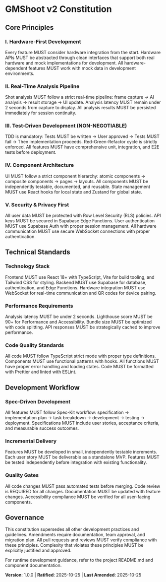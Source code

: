 <!--
Sync Impact Report:
Version change: N/A → 1.0.0 (initial constitution)
List of modified principles: N/A (new constitution)
Added sections: All sections (Core Principles, Technical Standards, Development Workflow, Governance)
Removed sections: N/A
Templates requiring updates: 
✅ .specify/templates/plan-template.md (Constitution Check section updated with GMShoot v2 specific gates)
✅ .specify/templates/spec-template.md (Added GMShoot v2 Constitution Compliance Requirements)
✅ .specify/templates/tasks-template.md (Updated task categorization to reflect constitution principles)
Follow-up TODOs: None
Validation completed: No remaining bracket tokens, version line matches report, dates in ISO format, principles are declarative and testable
-->

# GMShoot v2 Constitution

## Core Principles

### I. Hardware-First Development
Every feature MUST consider hardware integration from the start. Hardware APIs MUST be abstracted through clean interfaces that support both real hardware and mock implementations for development. All hardware-dependent features MUST work with mock data in development environments.

### II. Real-Time Analysis Pipeline
Shot analysis MUST follow a strict real-time pipeline: frame capture → AI analysis → result storage → UI update. Analysis latency MUST remain under 2 seconds from capture to display. All analysis results MUST be persisted immediately for session continuity.

### III. Test-Driven Development (NON-NEGOTIABLE)
TDD is mandatory: Tests MUST be written → User approved → Tests MUST fail → Then implementation proceeds. Red-Green-Refactor cycle is strictly enforced. All features MUST have comprehensive unit, integration, and E2E tests before deployment.

### IV. Component Architecture
UI MUST follow a strict component hierarchy: atomic components → composite components → pages → layouts. All components MUST be independently testable, documented, and reusable. State management MUST use React hooks for local state and Zustand for global state.

### V. Security & Privacy First
All user data MUST be protected with Row Level Security (RLS) policies. API keys MUST be secured in Supabase Edge Functions. User authentication MUST use Supabase Auth with proper session management. All hardware communication MUST use secure WebSocket connections with proper authentication.

## Technical Standards

### Technology Stack
Frontend MUST use React 18+ with TypeScript, Vite for build tooling, and Tailwind CSS for styling. Backend MUST use Supabase for database, authentication, and Edge Functions. Hardware integration MUST use WebSocket for real-time communication and QR codes for device pairing.

### Performance Requirements
Analysis latency MUST be under 2 seconds. Lighthouse score MUST be 90+ for Performance and Accessibility. Bundle size MUST be optimized with code splitting. API responses MUST be strategically cached to improve performance.

### Code Quality Standards
All code MUST follow TypeScript strict mode with proper type definitions. Components MUST use functional patterns with hooks. All functions MUST have proper error handling and loading states. Code MUST be formatted with Prettier and linted with ESLint.

## Development Workflow

### Spec-Driven Development
All features MUST follow Spec-Kit workflow: specification → implementation plan → task breakdown → development → testing → deployment. Specifications MUST include user stories, acceptance criteria, and measurable success outcomes.

### Incremental Delivery
Features MUST be developed in small, independently testable increments. Each user story MUST be deliverable as a standalone MVP. Features MUST be tested independently before integration with existing functionality.

### Quality Gates
All code changes MUST pass automated tests before merging. Code review is REQUIRED for all changes. Documentation MUST be updated with feature changes. Accessibility compliance MUST be verified for all user-facing components.

## Governance

This constitution supersedes all other development practices and guidelines. Amendments require documentation, team approval, and migration plan. All pull requests and reviews MUST verify compliance with these principles. Complexity that violates these principles MUST be explicitly justified and approved.

For runtime development guidance, refer to the project README.md and component documentation.

**Version**: 1.0.0 | **Ratified**: 2025-10-25 | **Last Amended**: 2025-10-25
